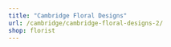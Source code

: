 ```yaml
---
title: "Cambridge Floral Designs"
url: /cambridge/cambridge-floral-designs-2/
shop: florist
---
```

